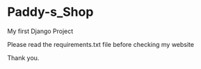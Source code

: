 # Paddy-s_Shop
My first Django Project

Please read the requirements.txt file before checking my website

Thank you.
